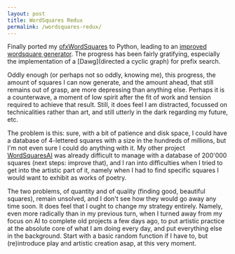 ```yaml
---
layout: post
title: WordSquares Redux
permalink: /wordsquares-redux/
---
```


Finally ported my [ofxWordSquares](https://github.com/jchwenger/ofxWordSquares) to Python, leading to an [improved wordsquare generator](https://github.com/jchwenger/WordSquaresPy). The progress has been fairly gratifying, especially the implementation of a [Dawg](directed a cyclic graph) for prefix search.

Oddly enough (or perhaps not so oddly, knowing me), this progress, the amount of squares I can now generate, and the amount ahead, that still remains out of grasp, are more depressing than anything else. Perhaps it is a counterwave, a moment of low spirit after the fit of work and tension required to achieve that result. Still, it does feel I am distracted, focussed on technicalities rather than art, and still utterly in the dark regarding my future, etc. 

The problem is this: sure, with a bit of patience and disk space, I could have a database of 4-lettered squares with a size in the hundreds of millions, but I'm not even sure I could do anything with it. My other project [WordSquaresAI](https://github.com/jchwenger/WordSquaresAI) was already difficult to manage with a database of 200'000 squares (next steps: improve that), and I ran into difficulties when I tried to get into the artistic part of it, namely when I had to find specific squares I would want to exhibit as works of poetry. 

The two problems, of quantity and of quality (finding good, beautiful squares), remain unsolved, and I don't see how they would go away any time soon. It does feel that I ought to change my strategy entirely. Namely, even more radically than in my previous turn, when I turned away from my focus on AI to complete old projects a few days ago, to put artistic practice at the absolute core of what I am doing every day, and put everything else in the background. Start with a basic random function if I have to, but (re)introduce play and artistic creation asap, at this very moment.

